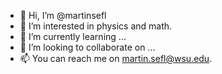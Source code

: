 - 👋 Hi, I’m @martinsefl
- 👀 I’m interested in physics and math.
- 🌱 I’m currently learning ...
- 💞️ I’m looking to collaborate on ...
- 📫 You can reach me on martin.sefl@wsu.edu.

<!---
martinsefl/martinsefl is a ✨ special ✨ repository because its `README.md` (this file) appears on your GitHub profile.
You can click the Preview link to take a look at your changes.
--->
